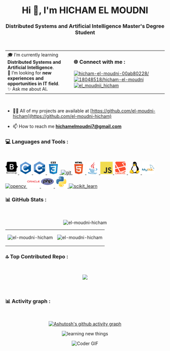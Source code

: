 <div class = "container" style = "width: 100%">

<h1 align="center">Hi 👋, I'm HICHAM EL MOUDNI</h1>
<h3 align="center">Distributed Systems and Artificial Intelligence Master's Degree Student</h3>
 
<div >
  <br>
  </div >
 <div align="center">
<table>
<tr>
  <td valign="center">
    🎓 I’m currently learning <b>Distributed Systems and Artificial Intelligence</b>.<br>
    🎯 I’m looking for <b>new experiences and opportunities in IT field</b>.<br>
    ✨ Ask me about </b>AI<b>.
   </td>
   <td valign="center">
    <h3 align="left">🌐 Connect with me :</h3>
    <p align="left">
  <a href="https://linkedin.com/in/hicham-el-moudni-00ab80228/" target="blank"><img align="center" src="https://raw.githubusercontent.com/rahuldkjain/github-profile-readme-generator/master/src/images/icons/Social/linked-in-alt.svg" alt="hicham-el-moudni-00ab80228/" height="30" width="40" /></a>  &nbsp;  &nbsp;  &nbsp;
<a href="https://stackoverflow.com/users/18048518/hicham-el-moudni" target="blank"><img align="center" src="https://raw.githubusercontent.com/rahuldkjain/github-profile-readme-generator/master/src/images/icons/Social/stack-overflow.svg" alt="18048518/hicham-el-moudni" height="30" width="40" /></a>  &nbsp;  &nbsp;  &nbsp;
<a href="https://instagram.com/el_moudnii_hicham" target="blank"><img align="center" src="https://raw.githubusercontent.com/rahuldkjain/github-profile-readme-generator/master/src/images/icons/Social/instagram.svg" alt="el_moudnii_hicham" height="30" width="40" /></a>
       &nbsp;  &nbsp;  &nbsp;  &nbsp;
</p> 
   </td>
</tr>
</table>
 </div>
 <br>

- 👨‍💻 All of my projects are available at [https://github.com/el-moudni-hicham](https://github.com/el-moudni-hicham)

- 📫 How to reach me **hichamelmoudni7@gmail.com**

<h3 align="left">💻 Languages and Tools :</h3>
<div >
  <br>
  </div >
<p align="left"> <a href="https://getbootstrap.com" target="_blank" rel="noreferrer"> <img src="https://raw.githubusercontent.com/devicons/devicon/master/icons/bootstrap/bootstrap-plain-wordmark.svg" alt="bootstrap" width="40" height="40"/> </a> <a href="https://www.cprogramming.com/" target="_blank" rel="noreferrer"> <img src="https://raw.githubusercontent.com/devicons/devicon/master/icons/c/c-original.svg" alt="c" width="40" height="40"/> </a> <a href="https://www.w3schools.com/cpp/" target="_blank" rel="noreferrer"> <img src="https://raw.githubusercontent.com/devicons/devicon/master/icons/cplusplus/cplusplus-original.svg" alt="cplusplus" width="40" height="40"/> </a> <a href="https://www.w3schools.com/css/" target="_blank" rel="noreferrer"> <img src="https://raw.githubusercontent.com/devicons/devicon/master/icons/css3/css3-original-wordmark.svg" alt="css3" width="40" height="40"/> </a> <a href="https://git-scm.com/" target="_blank" rel="noreferrer"> <img src="https://www.vectorlogo.zone/logos/git-scm/git-scm-icon.svg" alt="git" width="40" height="40"/> </a> <a href="https://www.w3.org/html/" target="_blank" rel="noreferrer"> <img src="https://raw.githubusercontent.com/devicons/devicon/master/icons/html5/html5-original-wordmark.svg" alt="html5" width="40" height="40"/> </a> <a href="https://www.java.com" target="_blank" rel="noreferrer"> <img src="https://raw.githubusercontent.com/devicons/devicon/master/icons/java/java-original.svg" alt="java" width="40" height="40"/> </a> <a href="https://developer.mozilla.org/en-US/docs/Web/JavaScript" target="_blank" rel="noreferrer"> <img src="https://raw.githubusercontent.com/devicons/devicon/master/icons/javascript/javascript-original.svg" alt="javascript" width="40" height="40"/> </a> <a href="https://laravel.com/" target="_blank" rel="noreferrer"> <img src="https://raw.githubusercontent.com/devicons/devicon/master/icons/laravel/laravel-plain-wordmark.svg" alt="laravel" width="40" height="40"/> </a> <a href="https://www.linux.org/" target="_blank" rel="noreferrer"> <img src="https://raw.githubusercontent.com/devicons/devicon/master/icons/linux/linux-original.svg" alt="linux" width="40" height="40"/> </a> <a href="https://www.mysql.com/" target="_blank" rel="noreferrer"> <img src="https://raw.githubusercontent.com/devicons/devicon/master/icons/mysql/mysql-original-wordmark.svg" alt="mysql" width="40" height="40"/> </a> <a href="https://opencv.org/" target="_blank" rel="noreferrer"> <img src="https://www.vectorlogo.zone/logos/opencv/opencv-icon.svg" alt="opencv" width="40" height="40"/> </a> <a href="https://www.oracle.com/" target="_blank" rel="noreferrer"> <img src="https://raw.githubusercontent.com/devicons/devicon/master/icons/oracle/oracle-original.svg" alt="oracle" width="40" height="40"/> </a> <a href="https://www.php.net" target="_blank" rel="noreferrer"> <img src="https://raw.githubusercontent.com/devicons/devicon/master/icons/php/php-original.svg" alt="php" width="40" height="40"/> </a> <a href="https://www.python.org" target="_blank" rel="noreferrer"> <img src="https://raw.githubusercontent.com/devicons/devicon/master/icons/python/python-original.svg" alt="python" width="40" height="40"/> </a> <a href="https://scikit-learn.org/" target="_blank" rel="noreferrer"> <img src="https://upload.wikimedia.org/wikipedia/commons/0/05/Scikit_learn_logo_small.svg" alt="scikit_learn" width="40" height="40"/> </a> </p>

<h3 align="left">📊 GitHub Stats :</h3>
<div >
  <br>
  </div >
<p align="center">
        <img width="48%" src="https://github-readme-streak-stats.herokuapp.com/?user=el-moudni-hicham&theme=highcontrast&hide_border=true" alt="el-moudni-hicham"/>
      </p>
  
  <table>
<tr>
<td >
          <p align="center">
             <img  src="https://github-readme-stats.vercel.app/api/top-langs?username=el-moudni-hicham&show_icons=true&theme=radical&title_color=ff8000&text_color=ffffff&bg_color=6a6a6a&locale=en&layout=compact&hide_border=true" alt="el-moudni-hicham" />
            </p>
 </td>
 <td >
          <p align="center">
             <img width="82%" src="https://github-readme-stats.vercel.app/api?username=el-moudni-hicham&show_icons=true&theme=radical&title_color=ff8000&text_color=ffffff&bg_color=6a6a6a&locale=en&hide_border=true" alt="el-moudni-hicham" />
            </p>
 </td>

</table>
  
### 🔝 Top Contributed Repo :
<div >
  <br>
  </div >
  
<div align = "center">

![](https://github-contributor-stats.vercel.app/api?username=el-moudni-hicham&limit=5&theme=dark&combine_all_yearly_contributions=true)

<p>
&nbsp;
</p>

<h3 align="left">📊 Activity graph :</h3>
<div >
  <br>
  </div >
 
[![Ashutosh's github activity graph](https://github-readme-activity-graph.cyclic.app/graph?username=el-moudni-hicham&bg_color=030303&color=29d64b&line=18c964&point=403d3d&area=true&hide_border=true)](https://github.com/ashutosh00710/github-readme-activity-graph)

<p align="center">
        <img src="https://user-images.githubusercontent.com/59446813/158016167-812d8843-3fb2-468b-81ba-989f46edf665.gif" alt="learning new things" />
      </p>
  
  <img alt="Coder GIF" width="15%" src="https://raw.githubusercontent.com/TheDudeThatCode/TheDudeThatCode/master/Assets/Designer.gif" />


</div>
